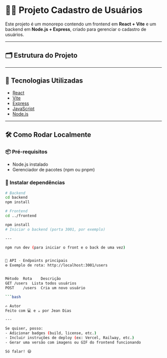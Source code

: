 ﻿# 🧑‍💻 Projeto Cadastro de Usuários

Este projeto é um monorepo contendo um frontend em **React + Vite** e um backend em **Node.js + Express**, criado para gerenciar o cadastro de usuários.

---

## 🗂️ Estrutura do Projeto


---

## 🚀 Tecnologias Utilizadas

- [React](https://reactjs.org/)
- [Vite](https://vitejs.dev/)
- [Express](https://expressjs.com/)
- [JavaScript](https://developer.mozilla.org/pt-BR/docs/Web/JavaScript)
- [Node.js](https://nodejs.org/)

---

## 🛠️ Como Rodar Localmente

### 📦 Pré-requisitos

- Node.js instalado
- Gerenciador de pacotes (npm ou pnpm)

### 🔧 Instalar dependências

```bash
# Backend
cd backend
npm install

# Frontend
cd ../frontend

npm install
# Iniciar o backend (porta 3001, por exemplo)

---

npm run dev (para iniciar o front e o back de uma vez)


📮 API - Endpoints principais
⚙️ Exemplo de rota: http://localhost:3001/users


Método	Rota	Descrição
GET	/users	Lista todos usuários
POST	/users	Cria um novo usuário

```bash

✍️ Autor
Feito com 💻 e ☕ por Jean Dias

---

Se quiser, posso:
- Adicionar badges (build, license, etc.)
- Incluir instruções de deploy (ex: Vercel, Railway, etc.)
- Gerar uma versão com imagens ou GIF do frontend funcionando

Só falar! 😄
